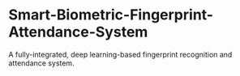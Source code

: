 # Smart-Biometric-Fingerprint-Attendance-System
A fully-integrated, deep learning-based fingerprint recognition and attendance system.
